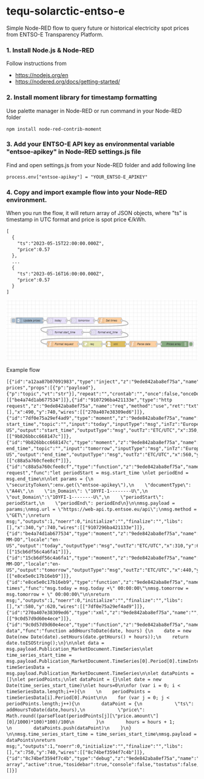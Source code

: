 # tequ-solarctic-entso-e
Simple Node-RED flow to query future or historical electricity spot prices from ENTSO-E Transparency Platform.

### 1. Install Node.js & Node-RED

Follow instructions from
- https://nodejs.org/en
- https://nodered.org/docs/getting-started/


### 2. Install moment library for timestamp formatting

Use palette manager in Node-RED or run command in your Node-RED folder

```
npm install node-red-contrib-moment
```

### 3. Add your ENTSO-E API key as environmental variable "entsoe-apikey" in Node-RED settings.js file

Find and open settings.js from your Node-RED folder and add following line
```
process.env["entsoe-apikey"] = "YOUR_ENTSO-E_APIKEY"
```

### 4. Copy and import example flow into your Node-RED environment.

When you run the flow, it will return array of JSON objects, where "ts" is timestamp in UTC format and price is spot price €/kWh.
```
[
  {
    "ts":"2023-05-15T22:00:00.000Z",
    "price":0.57
  },
  ...
  {
    "ts":"2023-05-16T16:00:00.000Z",
    "price":0.57
  }
]
```

![Application flow](flow.PNG)


Example flow
```
[{"id":"a12aa87b07091983","type":"inject","z":"9ede842aba8ef75a","name":"Update prices","props":[{"p":"payload"},{"p":"topic","vt":"str"}],"repeat":"","crontab":"","once":false,"onceDelay":"5","topic":"","payload":"","payloadType":"date","x":170,"y":620,"wires":[["be4a74d1ab677534"]]},{"id":"9107296ba421133e","type":"http request","z":"9ede842aba8ef75a","name":"req","method":"use","ret":"txt","paytoqs":"query","url":"","tls":"","persist":false,"proxy":"","insecureHTTPParser":false,"authType":"","senderr":false,"headers":[],"x":490,"y":740,"wires":[["270a407e38309ed6"]]},{"id":"7df0e75a29ef4ad9","type":"moment","z":"9ede842aba8ef75a","name":"format start_time","topic":"","input":"today","inputType":"msg","inTz":"Europe/Helsinki","adjAmount":0,"adjType":"days","adjDir":"add","format":"YYYYMMDDHHmm","locale":"en-US","output":"start_time","outputType":"msg","outTz":"ETC/UTC","x":350,"y":680,"wires":[["9b826bbcc668147c"]]},{"id":"9b826bbcc668147c","type":"moment","z":"9ede842aba8ef75a","name":"format end_time","topic":"","input":"tomorrow","inputType":"msg","inTz":"Europe/Helsinki","adjAmount":"0","adjType":"days","adjDir":"add","format":"YYYYMMDDHHmm","locale":"en-US","output":"end_time","outputType":"msg","outTz":"ETC/UTC","x":560,"y":680,"wires":[["c88a5a760cfee8cf"]]},{"id":"c88a5a760cfee8cf","type":"function","z":"9ede842aba8ef75a","name":"Format request","func":"let periodStart = msg.start_time \nlet periodEnd = msg.end_time\n\nlet params = {\n    \"securityToken\":env.get(\"entsoe-apikey\"),\n    \"documentType\": \"A44\",\n    \"in_Domain\": \"10YFI-1--------U\",\n    \"out_Domain\":\"10YFI-1--------U\",\n    \"periodStart\": periodStart,\n    \"periodEnd\": periodEnd\n}\n\nmsg.payload = params;\nmsg.url = \"https://web-api.tp.entsoe.eu/api\";\nmsg.method = \"GET\";\nreturn msg;","outputs":1,"noerr":0,"initialize":"","finalize":"","libs":[],"x":340,"y":740,"wires":[["9107296ba421133e"]]},{"id":"be4a74d1ab677534","type":"moment","z":"9ede842aba8ef75a","name":"today","topic":"","input":"","inputType":"date","inTz":"Europe/Helsinki","adjAmount":"1","adjType":"days","adjDir":"add","format":"YYYY-MM-DD","locale":"en-US","output":"today","outputType":"msg","outTz":"ETC/UTC","x":310,"y":620,"wires":[["15cb6df56c4a6fa1"]]},{"id":"15cb6df56c4a6fa1","type":"moment","z":"9ede842aba8ef75a","name":"tomorrow","topic":"","input":"","inputType":"date","inTz":"Europe/Helsinki","adjAmount":"2","adjType":"days","adjDir":"add","format":"YYYY-MM-DD","locale":"en-US","output":"tomorrow","outputType":"msg","outTz":"ETC/UTC","x":440,"y":620,"wires":[["e8ce5e0c17b16eb9"]]},{"id":"e8ce5e0c17b16eb9","type":"function","z":"9ede842aba8ef75a","name":"Set times","func":"msg.today = msg.today +\" 00:00:00\"\nmsg.tomorrow = msg.tomorrow + \" 00:00:00\"\n\nreturn msg;","outputs":1,"noerr":0,"initialize":"","finalize":"","libs":[],"x":580,"y":620,"wires":[["7df0e75a29ef4ad9"]]},{"id":"270a407e38309ed6","type":"xml","z":"9ede842aba8ef75a","name":"","property":"payload","attr":"","chr":"","x":610,"y":740,"wires":[["9c0d57d9d60e4ece"]]},{"id":"9c0d57d9d60e4ece","type":"function","z":"9ede842aba8ef75a","name":"Parse data","func":"function addHoursToDate(date, hours) {\n    date = new Date(new Date(date).setHours(date.getHours() + hours));\n    return date.toISOString();\n}\n\nlet data = msg.payload.Publication_MarketDocument.TimeSeries\nlet time_series_start_time = msg.payload.Publication_MarketDocument.TimeSeries[0].Period[0].timeInterval[0].start\nlet timeSeriesData = msg.payload.Publication_MarketDocument.TimeSeries\n\nlet dataPoints = []\nlet periodPoints;\nlet dataPoint = {}\nlet date = new Date(time_series_start_time)\nlet hours=0\n\nfor (var i = 0; i < timeSeriesData.length;i++){\n    \n    periodPoints = timeSeriesData[i].Period[0].Point\n\n    for (var j = 0; j < periodPoints.length;j++){\n        dataPoint = {\n            \"ts\": addHoursToDate(date,hours),\n            \"price\": Math.round((parseFloat(periodPoints[j][\"price.amount\"][0]/1000)*100)*100)/100\n        }\n        hours = hours + 1;        \n        dataPoints.push(dataPoint)\n    }\n}    \n\nmsg.time_series_start_time = time_series_start_time\nmsg.payload = dataPoints\nreturn msg;","outputs":1,"noerr":0,"initialize":"","finalize":"","libs":[],"x":750,"y":740,"wires":[["8c74bef3594f7c4b"]]},{"id":"8c74bef3594f7c4b","type":"debug","z":"9ede842aba8ef75a","name":"Prices array","active":true,"tosidebar":true,"console":false,"tostatus":false,"complete":"payload","targetType":"msg","statusVal":"","statusType":"auto","x":910,"y":740,"wires":[]}]
```
